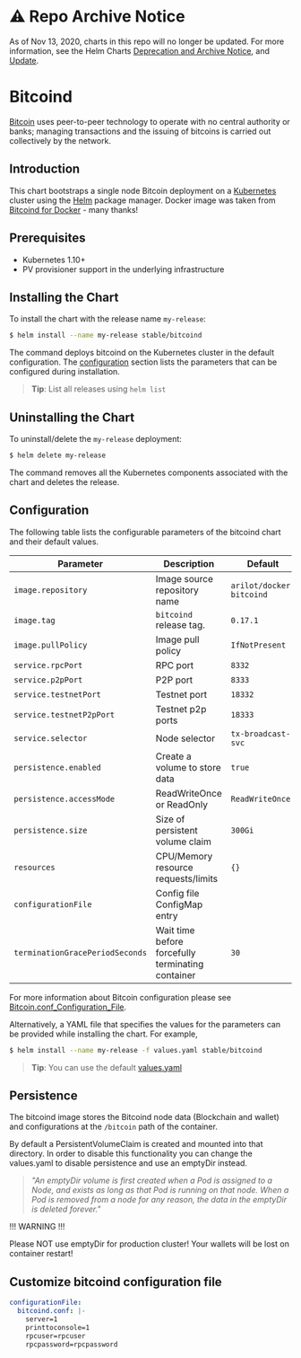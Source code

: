 # ⚠️ Repo Archive Notice

As of Nov 13, 2020, charts in this repo will no longer be updated.
For more information, see the Helm Charts [Deprecation and Archive Notice](https://github.com/helm/charts#%EF%B8%8F-deprecation-and-archive-notice), and [Update](https://helm.sh/blog/charts-repo-deprecation/).

# Bitcoind

[Bitcoin](https://bitcoin.org/) uses peer-to-peer technology to operate with no central authority or banks;
managing transactions and the issuing of bitcoins is carried out collectively by the network.

## Introduction

This chart bootstraps a single node Bitcoin deployment on a [Kubernetes](http://kubernetes.io) cluster using the [Helm](https://helm.sh) package manager.
Docker image was taken from [Bitcoind for Docker](https://github.com/kylemanna/docker-bitcoind) - many thanks!

## Prerequisites

- Kubernetes 1.10+
- PV provisioner support in the underlying infrastructure

## Installing the Chart

To install the chart with the release name `my-release`:

```bash
$ helm install --name my-release stable/bitcoind
```

The command deploys bitcoind on the Kubernetes cluster in the default configuration.
The [configuration](#configuration) section lists the parameters that can be configured during installation.

> **Tip**: List all releases using `helm list`

## Uninstalling the Chart

To uninstall/delete the `my-release` deployment:

```bash
$ helm delete my-release
```

The command removes all the Kubernetes components associated with the chart and deletes the release.

## Configuration

The following table lists the configurable parameters of the bitcoind chart and their default values.

Parameter                 	 	| Description                        				| Default
------------------------------- | ------------------------------------------------- | ----------------------------------------------------------
`image.repository`         		| Image source repository name       				| `arilot/docker-bitcoind`
`image.tag`                		| `bitcoind` release tag.            				| `0.17.1`
`image.pullPolicy`         		| Image pull policy                  				| `IfNotPresent`
`service.rpcPort`          		| RPC port                           				| `8332`
`service.p2pPort`          		| P2P port                           				| `8333`
`service.testnetPort`      		| Testnet port                       				| `18332`
`service.testnetP2pPort`   		| Testnet p2p ports                  				| `18333`
`service.selector`         		| Node selector                      				| `tx-broadcast-svc`
`persistence.enabled`      		| Create a volume to store data      				| `true`
`persistence.accessMode`   		| ReadWriteOnce or ReadOnly          				| `ReadWriteOnce`
`persistence.size`         		| Size of persistent volume claim    				| `300Gi`
`resources`                		| CPU/Memory resource requests/limits				| `{}`
`configurationFile`        		| Config file ConfigMap entry      				    |
`terminationGracePeriodSeconds` | Wait time before forcefully terminating container | `30`

For more information about Bitcoin configuration please see [Bitcoin.conf_Configuration_File](https://en.bitcoin.it/wiki/Running_Bitcoin#Bitcoin.conf_Configuration_File).

Alternatively, a YAML file that specifies the values for the parameters can be provided while installing the chart. For example,

```bash
$ helm install --name my-release -f values.yaml stable/bitcoind
```

> **Tip**: You can use the default [values.yaml](values.yaml)

## Persistence

The bitcoind image stores the Bitcoind node data (Blockchain and wallet) and configurations at the `/bitcoin` path of the container.

By default a PersistentVolumeClaim is created and mounted into that directory. In order to disable this functionality
you can change the values.yaml to disable persistence and use an emptyDir instead.

> *"An emptyDir volume is first created when a Pod is assigned to a Node, and exists as long as that Pod is running on that node. When a Pod is removed from a node for any reason, the data in the emptyDir is deleted forever."*

!!! WARNING !!!

Please NOT use emptyDir for production cluster! Your wallets will be lost on container restart!

## Customize bitcoind configuration file

```yaml
configurationFile:
  bitcoind.conf: |-
    server=1
    printtoconsole=1
    rpcuser=rpcuser
    rpcpassword=rpcpassword
```
